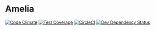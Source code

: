 # Amelia

[![Code Climate](https://codeclimate.com/github/kriansa/amelia/badges/gpa.svg)](https://codeclimate.com/github/kriansa/amelia)
[![Test Coverage](https://codeclimate.com/github/kriansa/amelia/badges/coverage.svg)](https://codeclimate.com/github/kriansa/amelia/coverage)
[![CircleCI](https://circleci.com/gh/kriansa/amelia.svg?style=svg)](https://circleci.com/gh/kriansa/amelia)
[![Dev Dependency Status](https://david-dm.org/kriansa/amelia/status.svg)](https://david-dm.org/kriansa/amelia#info=dependencies&view=list)
